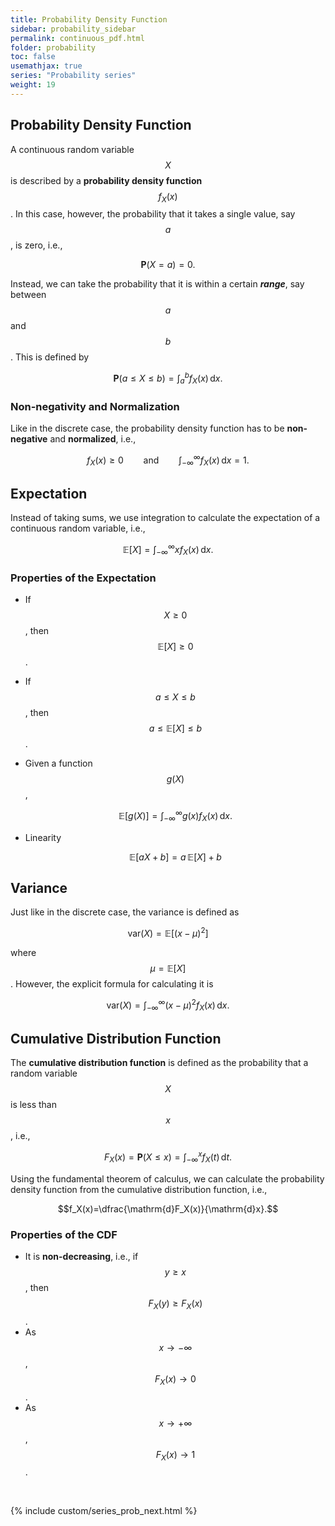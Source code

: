 ```yaml
---
title: Probability Density Function
sidebar: probability_sidebar
permalink: continuous_pdf.html
folder: probability
toc: false
usemathjax: true
series: "Probability series"
weight: 19
---
```


## Probability Density Function

A continuous random variable $$X$$ is described by a **probability density function** $$f_X(x)$$. In this case, however, the probability that it takes a single value, say $$a$$, is zero, i.e.,

$$\mathbf{P}(X=a)=0.$$

Instead, we can take the probability that it is within a certain ***range***, say between $$a$$ and $$b$$. This is defined by

$$\mathbf{P}(a\leq X\leq b)=\int_{a}^{b}f_X(x)\,\mathrm{d}x.$$

### Non-negativity and Normalization

Like in the discrete case, the probability density function has to be **non-negative** and **normalized**, i.e.,

$$f_X(x)\geq 0\qquad\text{and}\qquad\int_{-\infty}^{\infty}f_X(x)\,\mathrm{d}x=1.$$


## Expectation

Instead of taking sums, we use integration to calculate the expectation of a continuous random variable, i.e.,

$$\mathbb{E}[X]=\int_{-\infty}^{\infty}xf_X(x)\,\mathrm{d}x.$$

### Properties of the Expectation

* If $$X\geq 0$$, then $$\mathbb{E}[X]\geq 0$$.
* If $$a\leq X\leq b$$, then $$a\leq\mathbb{E}[X]\leq b$$.
* Given a function $$g(X)$$,

  $$\mathbb{E}[g(X)]=\int_{-\infty}^{\infty}g(x)f_X(x)\,\mathrm{d}x.$$

* Linearity

  $$\mathbb{E}[aX+b]=a\,\mathbb{E}[X]+b$$

## Variance

Just like in the discrete case, the variance is defined as

$$\mathrm{var}(X)=\mathbb{E}[(x-\mu)^2]$$

where $$\mu=\mathbb{E}[X]$$. However, the explicit formula for calculating it is

$$\mathrm{var}(X)=\int_{-\infty}^{\infty}(x-\mu)^2f_X(x)\,\mathrm{d}x.$$

## Cumulative Distribution Function

The **cumulative distribution function** is defined as the probability that a random variable $$X$$ is less than $$x$$, i.e.,

$$F_X(x)=\mathbf{P}(X\leq x)=\int_{-\infty}^{x}f_X(t)\,\mathrm{d}t.$$

Using the fundamental theorem of calculus, we can calculate the probability density function from the cumulative distribution function, i.e.,

$$f_X(x)=\dfrac{\mathrm{d}F_X(x)}{\mathrm{d}x}.$$

### Properties of the CDF

* It is **non-decreasing**, i.e., if $$y\geq x$$, then $$F_X(y)\geq F_X(x)$$.
* As $$x\rightarrow -\infty$$, $$F_X(x)\rightarrow 0$$.
* As $$x\rightarrow +\infty$$, $$F_X(x)\rightarrow 1$$.

<br>

{% include custom/series_prob_next.html %}
